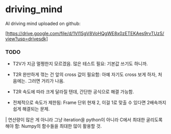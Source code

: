 # driving_mind
AI driving mind uploaded on github:

[https://drive.google.com/file/d/1Vl1SgV8VoHQgWE8x0zETEKAes9rvTUzS/view?usp=drivesdk]


### TODO

- T2V가 지금 멀쩡한지 모르겠음. 많은 테스트 필요: 기본값 쓰기도 하니까.

- T2R 완만하게 꺾는 건 앞의 cross 값이 필요함: 아예 자기도 cross 보게 하자, 처음에는. 그러면 거리가 나옴.

- T2R 속도에 따라 크게 달라질 텐데, 간단한 공식으로 해결 가능함.

- 전체적으로 속도가 제한됨: Frame 단위 현재 2, 이걸 1로 맞출 수 있다면 2배속까지 쉽게 해결되는 문제. 

| 연산량이 많은 게 아니라 그냥 iteration을 python이 아니라 C에서 최대한 굴리도록 해야 함: Numpy의 함수들을 최대한 많이 활용할 것.



